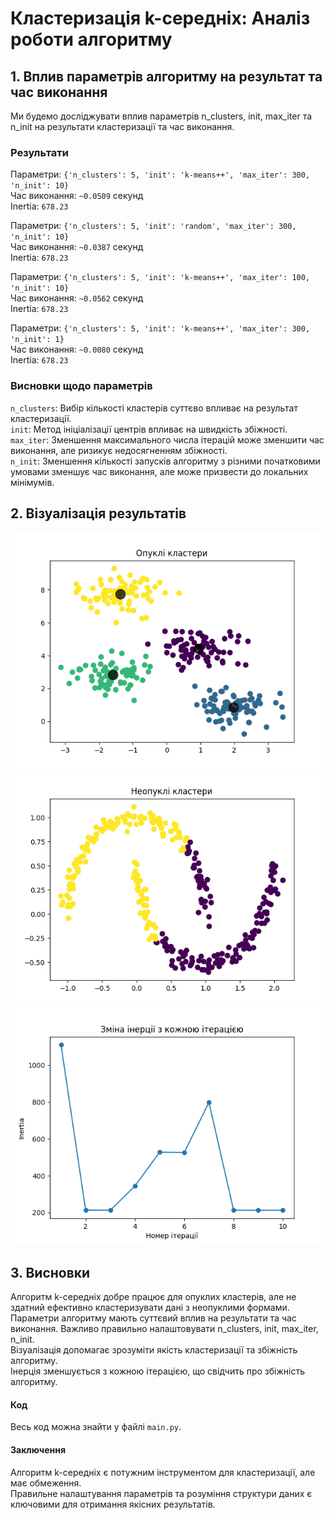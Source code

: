 # Кластеризація k-середніх: Аналіз роботи алгоритму

## 1. Вплив параметрів алгоритму на результат та час виконання
Ми будемо досліджувати вплив параметрів n_clusters, init, max_iter та n_init на результати кластеризації та час виконання.


### Результати
Параметри: `{'n_clusters': 5, 'init': 'k-means++', 'max_iter': 300, 'n_init': 10}`\
Час виконання: `~0.0509` секунд\
Inertia: `678.23`

Параметри: `{'n_clusters': 5, 'init': 'random', 'max_iter': 300, 'n_init': 10}`\
Час виконання: `~0.0387` секунд\
Inertia: `678.23`

Параметри: `{'n_clusters': 5, 'init': 'k-means++', 'max_iter': 100, 'n_init': 10}`\
Час виконання: `~0.0562` секунд\
Inertia: `678.23`

Параметри: `{'n_clusters': 5, 'init': 'k-means++', 'max_iter': 300, 'n_init': 1}`\
Час виконання: `~0.0080` секунд\
Inertia: `678.23`

### Висновки щодо параметрів
`n_clusters`: Вибір кількості кластерів суттєво впливає на результат кластеризації.\
`init`: Метод ініціалізації центрів впливає на швидкість збіжності.\
`max_iter`: Зменшення максимального числа ітерацій може зменшити час виконання, але ризикує недосягненням збіжності.\
`n_init`: Зменшення кількості запусків алгоритму з різними початковими умовами зменшує час виконання, але може призвести до локальних мінімумів.
## 2. Візуалізація результатів
![plot 1.png](plot%201.png)\
![plot 2.png](plot%202.png)\
![plot 3.png](plot%203.png)

## 3.  Висновки
Алгоритм k-середніх добре працює для опуклих кластерів, але не здатний ефективно кластеризувати дані з неопуклими формами.\
Параметри алгоритму мають суттєвий вплив на результати та час виконання. Важливо правильно налаштовувати n_clusters, init, max_iter, n_init.\
Візуалізація допомагає зрозуміти якість кластеризації та збіжність алгоритму.\
Інерція зменшується з кожною ітерацією, що свідчить про збіжність алгоритму.
#### Код
Весь код можна знайти у файлі `main.py`.

#### Заключення
Алгоритм k-середніх є потужним інструментом для кластеризації, але має обмеження.\
Правильне налаштування параметрів та розуміння структури даних є ключовими для отримання якісних результатів.

